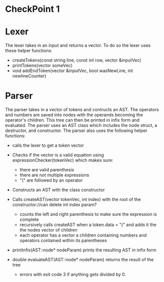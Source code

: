 # CheckPoint 1 

# Lexer 

The lexer takes in an input and returns a vector. To do so the lexer uses these helper functions:

- createTokens(const string line, const int row, vector<token> &inputVec)
- printTokens(vector<token> someVec)
- void addEndToken(vector<token> &inputVec, bool wasNewLine, int newlineCounter) 

# Parser 

The parser takes in a vector of tokens and contructs an AST. The operators and numbers are saved into nodes with the operands becoming the operator's children. This tree can then be printed in infix form and evaluated. The parser uses an AST class which includes the node struct, a destructor, and constructor. The parser also uses the following helper functions:

- calls the lexer to get a token vector

- Checks if the vector is a valid equation using expressionChecker(tokenVec) which makes sure:
    - there are valid parenthesis
    - there are not multiple expressions
    - "(" are followed by an operator

- Constructs an AST with the class constructor

- Calls createAST(vector<token> tokenVec, int index) with the root of the constructor://can delete int index param?
    - counts the left and right parenthesis to make sure the expression is complete
    - recursively calls createAST when a token.data = "(" and adds it the the nodes vector of children
    - each operator has a vector a children containing numbers and operators contained within its parentheses

- printInfix(AST::node* nodeParam) prints the resulting AST in infix form
- double evaluateAST(AST::node* nodeParam) returns the result of the tree 
    - errors with exit code 3 if anything gets divided by 0. 


